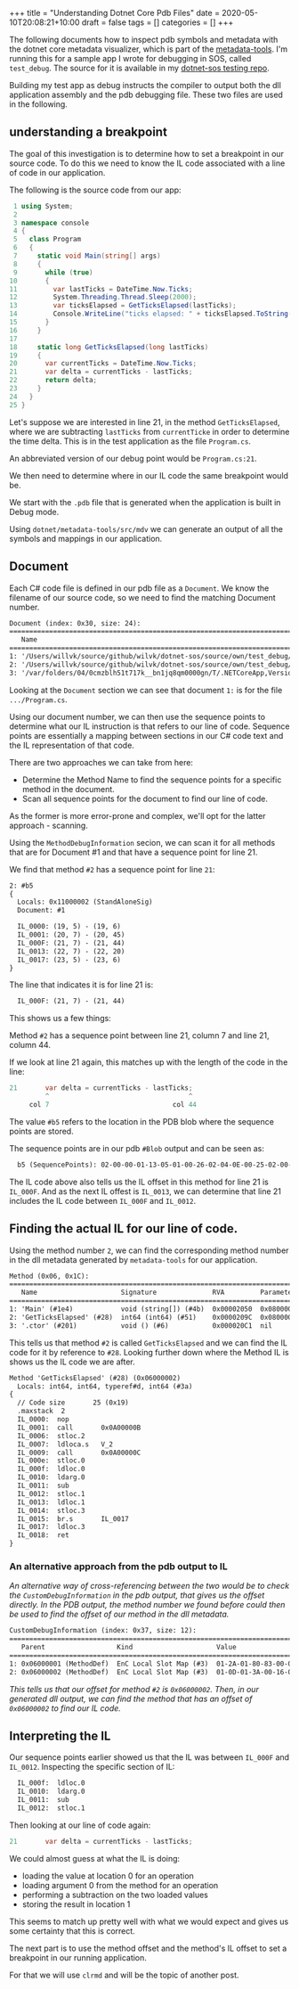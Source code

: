 +++
title = "Understanding Dotnet Core Pdb Files"
date = 2020-05-10T20:08:21+10:00
draft = false
tags = []
categories = []
+++

The following documents how to inspect pdb symbols and metadata with the dotnet core metadata visualizer, which is part of the [metadata-tools](https://github.com/dotnet/metadata-tools). I'm running this for a sample app I wrote for debugging in SOS, called `test_debug`. The source for it is available in my [dotnet-sos testing repo](https://github.com/wilvk/dotnet-sos/tree/master/source/own/test_debug).

Building my test app as debug instructs the compiler to output both the dll application assembly and the pdb debugging file. These two files are used in the following.

## understanding a breakpoint

The goal of this investigation is to determine how to set a breakpoint in our source code. To do this we need to know the IL code associated with a line of code in our application.

The following is the source code from our app:

```csharp
 1 using System;
 2
 3 namespace console
 4 {
 5   class Program
 6   {
 7     static void Main(string[] args)
 8     {
 9       while (true)
10       {
11         var lastTicks = DateTime.Now.Ticks;
12         System.Threading.Thread.Sleep(2000);
13         var ticksElapsed = GetTicksElapsed(lastTicks);
14         Console.WriteLine("ticks elapsed: " + ticksElapsed.ToString());
15       }
16     }
17
18     static long GetTicksElapsed(long lastTicks)
19     {
20       var currentTicks = DateTime.Now.Ticks;
21       var delta = currentTicks - lastTicks;
22       return delta;
23     }
24   }
25 }
```

Let's suppose we are interested in line 21, in the method `GetTicksElapsed`, where we are subtracting `lastTicks` from `currentTicke` in order to determine the time delta. This is in the test application as the file `Program.cs`.

An abbreviated version of our debug point would be `Program.cs:21`.

We then need to determine where in our IL code the same breakpoint would be.

We start with the `.pdb` file that is generated when the application is built in Debug mode.

Using `dotnet/metadata-tools/src/mdv` we can generate an output of all the symbols and mappings in our application.

## Document

Each C# code file is defined in our pdb file as a `Document`. We know the filename of our source code, so we need to find the matching Document number.

```txt
Document (index: 0x30, size: 24):
=====================================================================================================================================================================================================================================================================
   Name                                                                                                                            Language  HashAlgorithm  Hash
=====================================================================================================================================================================================================================================================================
1: '/Users/willvk/source/github/wilvk/dotnet-sos/source/own/test_debug/Program.cs' (#51)                                           C# (#2)   SHA-256 (#1)   0A-ED-B2-A4-21-42-46-17-C2-58-03-22-8C-DA-2B-62-0F-85-91-72-23-43-99-61-C7-7B-7B-BF-86-E7-AF-DD (#5e)
2: '/Users/willvk/source/github/wilvk/dotnet-sos/source/own/test_debug/obj/Debug/netcoreapp3.1/test_debug.AssemblyInfo.cs' (#10b)  C# (#2)   SHA-256 (#1)   DA-07-44-CB-7E-8D-B7-0E-E4-75-FC-77-4E-37-78-C0-DE-D4-C6-9B-AC-6F-79-BE-AF-3E-E5-71-25-75-79-A8 (#11f)
3: '/var/folders/04/0cmzblh51t717k__bn1jq8qm0000gn/T/.NETCoreApp,Version=v3.1.AssemblyAttributes.cs' (#19f)                        C# (#2)   SHA-256 (#1)   C0-05-EF-EB-23-4B-50-D8-1B-2F-23-F9-D3-7E-84-53-8C-0F-C2-14-FD-9D-65-22-8C-46-AA-DB-54-2F-5A-88 (#1ae)
```

Looking at the `Document` section we can see that document `1:` is for the file `.../Program.cs`.

Using our document number, we can then use the sequence points to determine what our IL instruction is that refers to our line of code. Sequence points are essentially a mapping between sections in our C# code text and the IL representation of that code.

There are two approaches we can take from here:
- Determine the Method Name to find the sequence points for a specific method in the document.
- Scan all sequence points for the document to find our line of code.

As the former is more error-prone and complex, we'll opt for the latter approach - scanning.

Using the `MethodDebugInformation` secion, we can scan it for all methods that are for Document #1 and that have a sequence point for line 21.

We find that method `#2` has a sequence point for line `21`:

```txt
2: #b5
{
  Locals: 0x11000002 (StandAloneSig)
  Document: #1

  IL_0000: (19, 5) - (19, 6)
  IL_0001: (20, 7) - (20, 45)
  IL_000F: (21, 7) - (21, 44)
  IL_0013: (22, 7) - (22, 20)
  IL_0017: (23, 5) - (23, 6)
}
```

The line that indicates it is for line 21 is:

```txt
  IL_000F: (21, 7) - (21, 44)
```

This shows us a few things:

Method `#2` has a sequence point between line 21, column 7 and line 21, column 44.

If we look at line 21 again, this matches up with the length of the code in the line:

```csharp
21       var delta = currentTicks - lastTicks;
         ^                                   ^
     col 7                               col 44
```

The value `#b5` refers to the location in the PDB blob where the sequence points are stored.

The sequence points are in our pdb `#Blob` output and can be seen as:

```txt
  b5 (SequencePoints): 02-00-00-01-13-05-01-00-26-02-04-0E-00-25-02-00-04-00-0D-02-00-04-00-01-02-7D
```

The IL code above also tells us the IL offset in this method for line 21 is `IL_000F`. And as the next IL offest is `IL_0013`, we can determine that line 21 includes the IL code between `IL_000F` and `IL_0012`.

## Finding the actual IL for our line of code.

Using the method number `2`, we can find the corresponding method number in the dll metadata generated by `metadata-tools` for our application.

```txt
Method (0x06, 0x1C):
=========================================================================================================================================================================================================================================================
   Name                     Signature              RVA         Parameters             GenericParameters  Attributes                                                                ImplAttributes  ImportAttributes  ImportName  ImportModule
=========================================================================================================================================================================================================================================================
1: 'Main' (#1e4)            void (string[]) (#4b)  0x00002050  0x08000001-0x08000001  nil                0x00000091 (PrivateScope, Private, Static, HideBySig)                     0               0                 nil         nil (ModuleRef)
2: 'GetTicksElapsed' (#28)  int64 (int64) (#51)    0x0000209C  0x08000002-0x08000002  nil                0x00000091 (PrivateScope, Private, Static, HideBySig)                     0               0                 nil         nil (ModuleRef)
3: '.ctor' (#201)           void () (#6)           0x000020C1  nil                    nil                0x00001886 (PrivateScope, Public, HideBySig, SpecialName, RTSpecialName)  0               0                 nil         nil (ModuleRef)
```

This tells us that method `#2` is called `GetTicksElapsed` and we can find the IL code for it by reference to `#28`. Looking further down where the Method IL is shows us the IL code we are after.

```txt
Method 'GetTicksElapsed' (#28) (0x06000002)
  Locals: int64, int64, typeref#d, int64 (#3a)
{
  // Code size       25 (0x19)
  .maxstack  2
  IL_0000:  nop
  IL_0001:  call       0x0A00000B
  IL_0006:  stloc.2
  IL_0007:  ldloca.s   V_2
  IL_0009:  call       0x0A00000C
  IL_000e:  stloc.0
  IL_000f:  ldloc.0
  IL_0010:  ldarg.0
  IL_0011:  sub
  IL_0012:  stloc.1
  IL_0013:  ldloc.1
  IL_0014:  stloc.3
  IL_0015:  br.s       IL_0017
  IL_0017:  ldloc.3
  IL_0018:  ret
}
```

### An alternative approach from the pdb output to IL

_An alternative way of cross-referencing between the two would be to check the `CustomDebugInformation` in the pdb output, that gives us the offset directly.
In the PDB output, the method number we found before could then be used to find the offset of our method in the dll metadata._

```txt
CustomDebugInformation (index: 0x37, size: 12):
===================================================================================
   Parent                  Kind                     Value
===================================================================================
1: 0x06000001 (MethodDef)  EnC Local Slot Map (#3)  01-2A-01-80-83-00-02-09 (#ac)
2: 0x06000002 (MethodDef)  EnC Local Slot Map (#3)  01-0D-01-3A-00-16-01 (#d0)
```

_This tells us that our offset for method `#2` is `0x06000002`.
Then, in our generated dll output, we can find the method that has an offset of `0x06000002` to find our IL code._

## Interpreting the IL

Our sequence points earlier showed us that the IL was between `IL_000F` and `IL_0012`. Inspecting the specific section of IL:

```txt
  IL_000f:  ldloc.0
  IL_0010:  ldarg.0
  IL_0011:  sub
  IL_0012:  stloc.1
```

Then looking at our line of code again:

```csharp
21       var delta = currentTicks - lastTicks;
```

We could almost guess at what the IL is doing:

- loading the value at location 0 for an operation
- loading argument 0 from the method for an operation
- performing a subtraction on the two loaded values
- storing the result in location 1

This seems to match up pretty well with what we would expect and gives us some certainty that this is correct.

The next part is to use the method offset and the method's IL offset to set a breakpoint in our running application.

For that we will use `clrmd` and will be the topic of another post.
